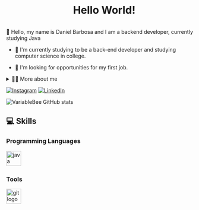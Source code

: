 <!--Title-->

<div id="user-content-toc">
  <ul align="center">
    <summary><h1 style="display: inline-block">Hello World!</h1></summary>
</div>

<!-- Presentation -->

<p>
   👋 Hello, my name is Daniel Barbosa and I am a backend developer, currently studying Java

  - 🌳 I'm currently studying to be a back-end developer and studying computer science in college.

  - 🔎 I'm looking for opportunities for my first job.
</p>

<!-- Dropdown -->

<details>
  <summary>👨‍💻 More about me</summary>

  - 💬 I'm 17 years old and I live in Brazil, I'm studying with courses, college content and books. I'm going to start sharing what I'm learning here on github, such as the repository I created showing my learning in Java.

  - ⚡ Without studying programming I'm usually playing games, watching anime or reading books.

  - 🕮 Regarding languages, I speak Portuguese which is my native language, English which I learned over time and I consider my English to be intermediate and I am also studying German.

 </details>

 <!-- Links -->

 [![Instagram](https://img.shields.io/badge/Instagram-E4405F?style=for-the-badge&logo=instagram&logoColor=white)](https://www.instagram.com/sudobarbosa/)
[![LinkedIn](https://img.shields.io/badge/LinkedIn-0077B5?style=for-the-badge&logo=linkedin&logoColor=white)](https://www.linkedin.com/in/sudobarbosa/)

<!-- GithubStats -->

![VariableBee GitHub stats](https://github-readme-stats.vercel.app/api?username=sudobarbosa&show_icons=true&theme=dark)

## 💻 Skills

<!-- Skills: Programming Languages -->

  <div style="flex-basis: 48%;">
    <h3>Programming Languages</h3>
      <div align="left">
  <img src="https://cdn.jsdelivr.net/gh/devicons/devicon/icons/java/java-original.svg" height="40" alt="java logo"  />
  <img width="12" />
  </div>
  
  <!-- Skills: Tools -->
  
  <div style="flex-basis: 48%;">
    <h3>Tools</h3>
  <img src="https://cdn.jsdelivr.net/gh/devicons/devicon/icons/git/git-original.svg" height="40" alt="git logo"  />
  </div>
 
